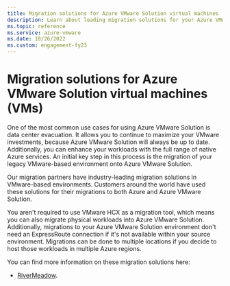 ```yaml
---
title: Migration solutions for Azure VMware Solution virtual machines
description: Learn about leading migration solutions for your Azure VMware Solution virtual machines.
ms.topic: reference
ms.service: azure-vmware
ms.date: 10/26/2022
ms.custom: engagement-fy23
---
```


# Migration solutions for Azure VMware Solution virtual machines (VMs)

One of the most common use cases for using Azure VMware Solution is data center evacuation.  It allows you to continue to maximize your VMware investments, because Azure VMware Solution will always be up to date. Additionally, you can enhance your workloads with the full range of native Azure services.  An initial key step in this process is the migration of your legacy VMware-based environment onto Azure VMware Solution.

Our migration partners have industry-leading migration solutions in VMware-based environments. Customers around the world have used these solutions for their migrations to both Azure and Azure VMware Solution.

You aren't required to use VMware HCX as a migration tool, which means you can also migrate physical workloads into Azure VMware Solution. Additionally, migrations to your Azure VMware Solution environment don't need an ExpressRoute connection if it's not available within your source environment.  Migrations can be done to multiple locations if you decide to host those workloads in multiple Azure regions.

You can find more information on these migration solutions here:
- [RiverMeadow](https://www.rivermeadow.com/migrating-to-vmware-on-azure).
